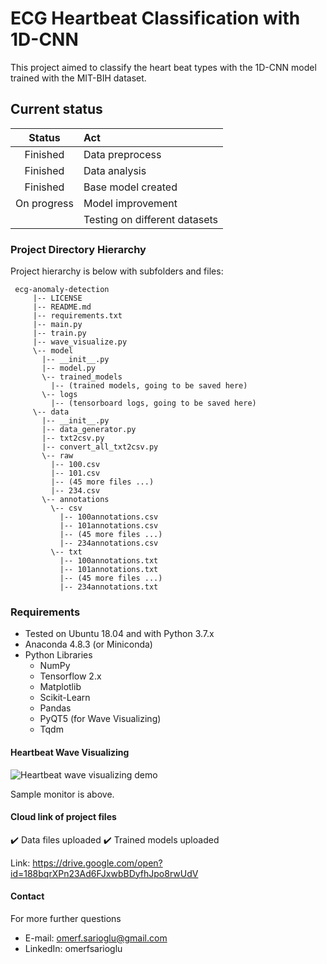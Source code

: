 # ECG Heartbeat Classification with 1D-CNN

This project aimed to classify the heart beat types with the 1D-CNN model trained with the MIT-BIH dataset.

## Current status

| Status      | Act                            |
|:-----------:|:-------------------------------|
| Finished    |  Data preprocess               |
| Finished    |  Data analysis                 |
| Finished    |  Base model created            |
| On progress |  Model improvement             |
|             |  Testing on different datasets | 



### Project Directory Hierarchy  
  
Project hierarchy is below with subfolders and files:  
  
	 ecg-anomaly-detection 
	 	 |-- LICENSE
	 	 |-- README.md
		 |-- requirements.txt
		 |-- main.py
		 |-- train.py
		 |-- wave_visualize.py
		 \-- model
		   |-- __init__.py
		   |-- model.py
		   \-- trained_models
		     |-- (trained models, going to be saved here)
		   \-- logs
		     |-- (tensorboard logs, going to be saved here)
		 \-- data
		   |-- __init__.py
		   |-- data_generator.py
		   |-- txt2csv.py
		   |-- convert_all_txt2csv.py
		   \-- raw
		     |-- 100.csv
		     |-- 101.csv
		     |-- (45 more files ...)
		     |-- 234.csv
		   \-- annotations
		     \-- csv
		       |-- 100annotations.csv
		       |-- 101annotations.csv
		       |-- (45 more files ...)
		       |-- 234annotations.csv
		     \-- txt
		       |-- 100annotations.txt
		       |-- 101annotations.txt
		       |-- (45 more files ...)
		       |-- 234annotations.txt

### Requirements

 - Tested on Ubuntu 18.04 and with Python 3.7.x
 - Anaconda 4.8.3 (or Miniconda) 
 - Python Libraries
	 - NumPy
	 - Tensorflow 2.x
	 - Matplotlib
	 - Scikit-Learn
	 - Pandas
	 - PyQT5 (for Wave Visualizing)
	 - Tqdm

#### Heartbeat Wave Visualizing

![Heartbeat wave visualizing demo](https://i.hizliresim.com/2oPqSG.png)

Sample monitor is above.

#### Cloud link of project files

:heavy_check_mark: Data files uploaded
:heavy_check_mark: Trained models uploaded

Link: https://drive.google.com/open?id=188bqrXPn23Ad6FJxwbBDyfhJpo8rwUdV


#### Contact

For more further questions

- E-mail: omerf.sarioglu@gmail.com
- LinkedIn: omerfsarioglu
